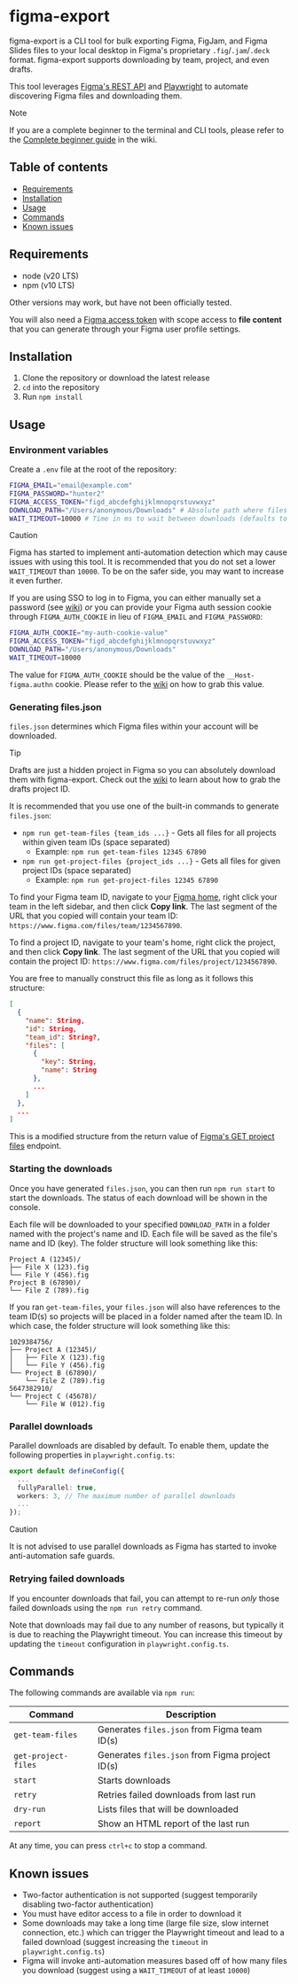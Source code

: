 # figma-export

figma-export is a CLI tool for bulk exporting Figma, FigJam, and Figma Slides files to your local desktop in Figma's proprietary `.fig`/`.jam`/`.deck` format. figma-export supports downloading by team, project, and even drafts.

This tool leverages [Figma's REST API](https://www.figma.com/developers/api) and [Playwright](https://playwright.dev/) to automate discovering Figma files and downloading them.

> [!NOTE]
> If you are a complete beginner to the terminal and CLI tools, please refer to the [Complete beginner guide](https://github.com/alexchantastic/figma-export/wiki/Complete-beginner-guide) in the wiki.

## Table of contents

- [Requirements](#requirements)
- [Installation](#Installation)
- [Usage](#usage)
- [Commands](#commands)
- [Known issues](#known-issues)

## Requirements

- node (v20 LTS)
- npm (v10 LTS)

Other versions may work, but have not been officially tested.

You will also need a [Figma access token](https://www.figma.com/developers/api#authentication) with scope access to **file content** that you can generate through your Figma user profile settings.

## Installation

1. Clone the repository or download the latest release
2. `cd` into the repository
3. Run `npm install`

## Usage

### Environment variables

Create a `.env` file at the root of the repository:

```sh
FIGMA_EMAIL="email@example.com"
FIGMA_PASSWORD="hunter2"
FIGMA_ACCESS_TOKEN="figd_abcdefghijklmnopqrstuvwxyz"
DOWNLOAD_PATH="/Users/anonymous/Downloads" # Absolute path where files will be downloaded to
WAIT_TIMEOUT=10000 # Time in ms to wait between downloads (defaults to 10000)
```

> [!CAUTION]
> Figma has started to implement anti-automation detection which may cause issues with using this tool. It is recommended that you do not set a lower `WAIT_TIMEOUT` than `10000`. To be on the safer side, you may want to increase it even further.

If you are using SSO to log in to Figma, you can either manually set a password (see [wiki](https://github.com/alexchantastic/figma-export/wiki/Manually-setting-a-Figma-password)) _or_ you can provide your Figma auth session cookie through `FIGMA_AUTH_COOKIE` in lieu of `FIGMA_EMAIL` and `FIGMA_PASSWORD`:

```sh
FIGMA_AUTH_COOKIE="my-auth-cookie-value"
FIGMA_ACCESS_TOKEN="figd_abcdefghijklmnopqrstuvwxyz"
DOWNLOAD_PATH="/Users/anonymous/Downloads"
WAIT_TIMEOUT=10000
```

The value for `FIGMA_AUTH_COOKIE` should be the value of the `__Host-figma.authn` cookie. Please refer to the [wiki](https://github.com/alexchantastic/figma-export/wiki/Getting-your-Figma-auth-session-cookie) on how to grab this value.

### Generating files.json

`files.json` determines which Figma files within your account will be downloaded.

> [!TIP]
> Drafts are just a hidden project in Figma so you can absolutely download them with figma-export. Check out the [wiki](https://github.com/alexchantastic/figma-export/wiki/Downloading-draft-files) to learn about how to grab the drafts project ID.

It is recommended that you use one of the built-in commands to generate `files.json`:

- `npm run get-team-files {team_ids ...}` - Gets all files for all projects within given team IDs (space separated)
  - Example: `npm run get-team-files 12345 67890`
- `npm run get-project-files {project_ids ...}` - Gets all files for given project IDs (space separated)
  - Example: `npm run get-project-files 12345 67890`

To find your Figma team ID, navigate to your [Figma home](https://www.figma.com/files/), right click your team in the left sidebar, and then click **Copy link**. The last segment of the URL that you copied will contain your team ID: `https://www.figma.com/files/team/1234567890`.

To find a project ID, navigate to your team's home, right click the project, and then click **Copy link**. The last segment of the URL that you copied will contain the project ID: `https://www.figma.com/files/project/1234567890`.

You are free to manually construct this file as long as it follows this structure:

```json
[
  {
    "name": String,
    "id": String,
    "team_id": String?,
    "files": [
      {
        "key": String,
        "name": String
      },
      ...
    ]
  },
  ...
]
```

This is a modified structure from the return value of [Figma's GET project files](https://www.figma.com/developers/api#get-project-files-endpoint) endpoint.

### Starting the downloads

Once you have generated `files.json`, you can then run `npm run start` to start the downloads. The status of each download will be shown in the console.

Each file will be downloaded to your specified `DOWNLOAD_PATH` in a folder named with the project's name and ID. Each file will be saved as the file's name and ID (key). The folder structure will look something like this:

```
Project A (12345)/
├── File X (123).fig
└── File Y (456).fig
Project B (67890)/
└── File Z (789).fig
```

If you ran `get-team-files`, your `files.json` will also have references to the team ID(s) so projects will be placed in a folder named after the team ID. In which case, the folder structure will look something like this:

```
1029384756/
├── Project A (12345)/
│   ├── File X (123).fig
│   └── File Y (456).fig
└── Project B (67890)/
    └── File Z (789).fig
5647382910/
└── Project C (45678)/
    └── File W (012).fig
```

### Parallel downloads

Parallel downloads are disabled by default. To enable them, update the following properties in `playwright.config.ts`:

```ts
export default defineConfig({
  ...
  fullyParallel: true,
  workers: 3, // The maximum number of parallel downloads
  ...
});
```

> [!CAUTION]
> It is not advised to use parallel downloads as Figma has started to invoke anti-automation safe guards.

### Retrying failed downloads

If you encounter downloads that fail, you can attempt to re-run _only_ those failed downloads using the `npm run retry` command.

Note that downloads may fail due to any number of reasons, but typically it is due to reaching the Playwright timeout. You can increase this timeout by updating the `timeout` configuration in `playwright.config.ts`.

## Commands

The following commands are available via `npm run`:

| Command             | Description                                     |
| ------------------- | ----------------------------------------------- |
| `get-team-files`    | Generates `files.json` from Figma team ID(s)    |
| `get-project-files` | Generates `files.json` from Figma project ID(s) |
| `start`             | Starts downloads                                |
| `retry`             | Retries failed downloads from last run          |
| `dry-run`           | Lists files that will be downloaded             |
| `report`            | Show an HTML report of the last run             |

At any time, you can press `ctrl+c` to stop a command.

## Known issues

- Two-factor authentication is not supported (suggest temporarily disabling two-factor authentication)
- You must have editor access to a file in order to download it
- Some downloads may take a long time (large file size, slow internet connection, etc.) which can trigger the Playwright timeout and lead to a failed download (suggest increasing the `timeout` in `playwright.config.ts`)
- Figma will invoke anti-automation measures based off of how many files you download (suggest using a `WAIT_TIMEOUT` of at least `10000`)
